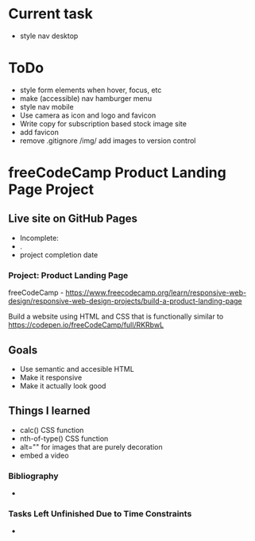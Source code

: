 # Current task
 - style nav desktop

# ToDo
 - style form elements when hover, focus, etc
 - make (accessible) nav hamburger menu
 - style nav mobile
 - Use camera as icon and logo and favicon
 - Write copy for subscription based stock image site
 - add favicon
 - remove .gitignore /img/ add images to version control

# freeCodeCamp Product Landing Page Project

## Live site on GitHub Pages
 - Incomplete:
  - . 
 - project completion date
 
### Project: Product Landing Page
freeCodeCamp - https://www.freecodecamp.org/learn/responsive-web-design/responsive-web-design-projects/build-a-product-landing-page

Build a website using HTML and CSS that is functionally similar to https://codepen.io/freeCodeCamp/full/RKRbwL

## Goals
 - Use semantic and accesible HTML
 - Make it responsive
 - Make it actually look good
 
## Things I learned
- calc() CSS function
- nth-of-type() CSS function
- alt="" for images that are purely decoration
- embed a video

### Bibliography
- 

### Tasks Left Unfinished Due to Time Constraints
- 

